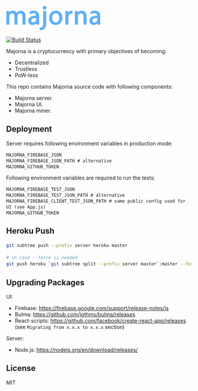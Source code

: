 <a href="https://majorna-fire.firebaseapp.com"><img src="/src/res/majorna.png" width="256"></a>

[![Build Status](https://travis-ci.org/majorna/majorna.svg?branch=master)](https://travis-ci.org/majorna/majorna)

Majorna is a cryptocurrency with primary objectives of becoming:
* Decentralized
* Trustless
* PoW-less

This repo contains Majorna source code with following components:
* Majorna server.
* Majorna UI.
* Majorna miner.

## Deployment

Server requires following environment variables in production mode:

```
MAJORNA_FIREBASE_JSON
MAJORNA_FIREBASE_JSON_PATH # alternative
MAJORNA_GITHUB_TOKEN
```

Following environment variables are required to run the tests:

```
MAJORNA_FIREBASE_TEST_JSON
MAJORNA_FIREBASE_TEST_JSON_PATH # alternative
MAJORNA_FIREBASE_CLIENT_TEST_JSON_PATH # same public config used for UI (see App.js)
MAJORNA_GITHUB_TOKEN
```

## Heroku Push

```bash
git subtree push --prefix server heroku master

# in case --force is needed
git push heroku `git subtree split --prefix server master`:master --force
```

## Upgrading Packages

UI:

* Firebase: https://firebase.google.com/support/release-notes/js
* Bulma: https://github.com/jgthms/bulma/releases
* React-scripts: https://github.com/facebook/create-react-app/releases (see `Migrating from x.x.x to x.x.x` section)

Server:
* Node.js: https://nodejs.org/en/download/releases/

## License

MIT